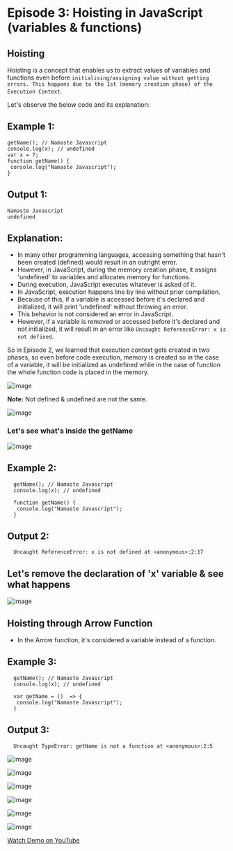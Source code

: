 # Episode 3: Hoisting in JavaScript (variables & functions)

## Hoisting
Hoisting is a concept that enables us to extract values of variables and functions even before `initialising/assigning value without getting errors. This happens due to the 1st (memory creation phase) of the Execution Context`.

Let's observe the below code and its explanation:

## Example 1:
```
getName(); // Namaste Javascript
console.log(x); // undefined
var x = 7;
function getName() {
 console.log("Namaste Javascript");
}
```

## Output 1:
```
Namaste Javascript
undefined
```

## Explanation:
- In many other programming languages, accessing something that hasn't been created (defined) would result in an outright error.
- However, in JavaScript, during the memory creation phase, it assigns 'undefined' to variables and allocates memory for functions.
- During execution, JavaScript executes whatever is asked of it.
- In JavaScript, execution happens line by line without prior compilation.
- Because of this, if a variable is accessed before it's declared and initialized, it will print 'undefined' without throwing an error.
- This behavior is not considered an error in JavaScript.
- However, if a variable is removed or accessed before it's declared and not initialized, it will result in an error like `Uncaught ReferenceError: x is not defined`.

So in Episode 2, we learned that execution context gets created in two phases, so even before code execution,
memory is created so in the case of a variable, it will be initialized as undefined while in the case of function the whole
function code is placed in the memory. 

![image](https://github.com/ReddyDivya/rd-namaste-javaScript/assets/34181144/e4908ed9-f39f-4082-b654-76afdfa32a3f)

**Note:** Not defined & undefined are not the same.

![image](https://github.com/ReddyDivya/rd-namaste-javaScript/assets/34181144/d07579e8-bc64-4fca-b508-92d0f37b6e42)

### Let's see what's inside the getName

![image](https://github.com/ReddyDivya/rd-namaste-javaScript/assets/34181144/094e9ec8-c8ad-49fe-a432-de9d4629ad5c)


## Example 2:
```
  getName(); // Namaste Javascript
  console.log(x); // undefined
  
  function getName() {
   console.log("Namaste Javascript");
  }
```

## Output 2:
```
  Uncaught ReferenceError: x is not defined at <anonymous>:2:17
```

## Let's remove the declaration of 'x' variable & see what happens

![image](https://github.com/ReddyDivya/rd-namaste-javaScript/assets/34181144/e622855e-563c-498c-9a16-ca5e6fea3188)

## Hoisting through Arrow Function
- In the Arrow function, it's considered a variable instead of a function.

## Example 3:
```
  getName(); // Namaste Javascript
  console.log(x); // undefined
  
  var getName = ()  => {
   console.log("Namaste Javascript");
  }
```

## Output 3:
```
  Uncaught TypeError: getName is not a function at <anonymous>:2:5
```

![image](https://github.com/ReddyDivya/rd-namaste-javaScript/assets/34181144/ba7f54e3-0124-4a51-a518-efe80e419c65)

![image](https://github.com/ReddyDivya/rd-namaste-javaScript/assets/34181144/d8ceb2e2-7d36-47d3-a882-552e0c58e58a)

![image](https://github.com/ReddyDivya/rd-namaste-javaScript/assets/34181144/bee337e8-743f-4a11-a857-a2ccc04492ca)

![image](https://github.com/ReddyDivya/rd-namaste-javaScript/assets/34181144/df9382c7-dbf9-4573-a55f-51a3cfe863be)

![image](https://github.com/ReddyDivya/rd-namaste-javaScript/assets/34181144/672d72ea-ec03-4977-9315-b4545334c891)

![image](https://github.com/ReddyDivya/rd-namaste-javaScript/assets/34181144/c126801a-d7ea-411f-ab3a-fc9da1179b23)

[Watch Demo on YouTube](https://youtu.be/Fnlnw8uY6jo?si=dGnyn7gTCGBnAfB3)
